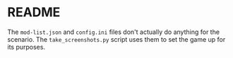 # README

The `mod-list.json` and `config.ini` files don't actually do anything for the scenario. The `take_screenshots.py` script uses them to set the game up for its purposes.
